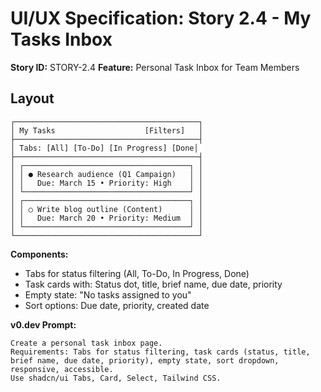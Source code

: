 # UI/UX Specification: Story 2.4 - My Tasks Inbox

**Story ID:** STORY-2.4
**Feature:** Personal Task Inbox for Team Members

## Layout
```
┌─────────────────────────────────────────┐
│ My Tasks                    [Filters]   │
├─────────────────────────────────────────┤
│ Tabs: [All] [To-Do] [In Progress] [Done│
├─────────────────────────────────────────┤
│ ┌─────────────────────────────────────┐ │
│ │ ● Research audience (Q1 Campaign)   │ │
│ │   Due: March 15 • Priority: High    │ │
│ └─────────────────────────────────────┘ │
│ ┌─────────────────────────────────────┐ │
│ │ ○ Write blog outline (Content)      │ │
│ │   Due: March 20 • Priority: Medium  │ │
│ └─────────────────────────────────────┘ │
└─────────────────────────────────────────┘
```

**Components:**
- Tabs for status filtering (All, To-Do, In Progress, Done)
- Task cards with: Status dot, title, brief name, due date, priority
- Empty state: "No tasks assigned to you"
- Sort options: Due date, priority, created date

**v0.dev Prompt:**
```
Create a personal task inbox page.
Requirements: Tabs for status filtering, task cards (status, title, brief name, due date, priority), empty state, sort dropdown, responsive, accessible.
Use shadcn/ui Tabs, Card, Select, Tailwind CSS.
```
